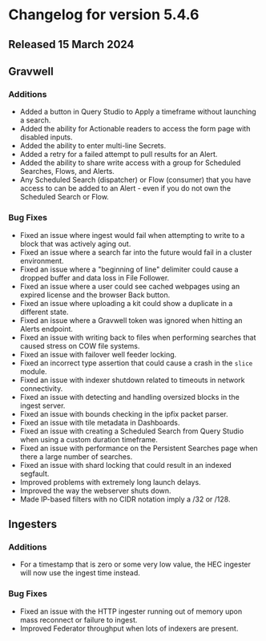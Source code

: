 # Changelog for version 5.4.6

## Released 15 March 2024

## Gravwell

### Additions

* Added a button in Query Studio to Apply a timeframe without launching a search. 
* Added the ability for Actionable readers to access the form page with disabled inputs.
* Added the ability to enter multi-line Secrets.
* Added a retry for a failed attempt to pull results for an Alert.
* Added the ability to share write access with a group for Scheduled Searches, Flows, and Alerts.
* Any Scheduled Search (dispatcher) or Flow (consumer) that you have access to can be added to an Alert - even if you do not own the Scheduled Search or Flow. 

### Bug Fixes

* Fixed an issue where ingest would fail when attempting to write to a block that was actively aging out.
* Fixed an issue where a search far into the future would fail in a cluster environment. 
* Fixed an issue where a "beginning of line" delimiter could cause a dropped buffer and data loss in File Follower. 
* Fixed an issue where a user could see cached webpages using an expired license and the browser Back button. 
* Fixed an issue where uploading a kit could show a duplicate in a different state. 
* Fixed an issue where a Gravwell token was ignored when hitting an Alerts endpoint.
* Fixed an issue with writing back to files when performing searches that caused stress on COW file systems. 
* Fixed an issue with failover well feeder locking.
* Fixed an incorrect type assertion that could cause a crash in the `slice` module.
* Fixed an issue with indexer shutdown related to timeouts in network connectivity.
* Fixed an issue with detecting and handling oversized blocks in the ingest server.
* Fixed an issue with bounds checking in the ipfix packet parser.
* Fixed an issue with tile metadata in Dashboards. 
* Fixed an issue with creating a Scheduled Search from Query Studio when using a custom duration timeframe. 
* Fixed an issue with performance on the Persistent Searches page when there a large number of searches. 
* Fixed an issue with shard locking that could result in an indexed segfault. 
* Improved problems with extremely long launch delays.
* Improved the way the webserver shuts down.
* Made IP-based filters with no CIDR notation imply a /32 or /128.


## Ingesters

### Additions

* For a timestamp that is zero or some very low value, the HEC ingester will now use the ingest time instead.

### Bug Fixes

* Fixed an issue with the HTTP ingester running out of memory upon mass reconnect or failure to ingest.
* Improved Federator throughput when lots of indexers are present.
